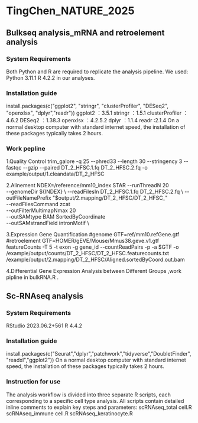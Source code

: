 # TingChen_NATURE_2025
## Bulkseq analysis_mRNA and retroelement analysis 
### System Requirements
Both Python and R are required to replicate the analysis pipeline. We used:
Python 3.11.1
R  4.2.2
in our analyses.
### Installation guide
install.packages(c("ggplot2", "stringr", "clusterProfiler", "DESeq2", "openxlsx", "dplyr","readr"))
ggplot2 ：3.5.1
stringr ：1.5.1
clusterProfiler ：4.6.2
DESeq2 ：1.38.3
openxlsx ：4.2.5.2
dplyr ：1.1.4
readr :2.1.4
On a normal desktop computer with standard internet speed, the installation of these packages typically takes 2 hours.
### Work pepline
1.Quality Control
trim_galore -q 25 --phred33 --length 30 --stringency 3 --fastqc --gzip --paired DT_2_HFSC.1.fq DT_2_HFSC.2.fq -o example/output/1.cleandata/DT_2_HFSC

2.Alinement
NDEX=/reference/mm10_index
STAR --runThreadN 20 \
  --genomeDir ${INDEX} \
  --readFilesIn DT_2_HFSC.1.fq DT_2_HFSC.2.fq \
  --outFileNamePrefix "$output/2.mapping/DT_2_HFSC/DT_2_HFSC_" \
  --readFilesCommand zcat \
  --outFilterMultimapNmax 20 \
  --outSAMtype BAM SortedByCoordinate \
  --outSAMstrandField intronMotif \


3.Expression Gene Quantification
#genome
GTF=ref/mm10.refGene.gtf
#retroelement
GTF=HOMER/gEVE/Mouse/Mmus38.geve.v1.gtf
featureCounts -T 5 -t exon -g gene_id --countReadPairs -p -a $GTF -o /example/output/counts/DT_2_HFSC/DT_2_HFSC.featurecounts.txt  /example/output/2.mapping/DT_2_HFSC/Aligned.sortedByCoord.out.bam

4.Differential Gene Expression Analysis between Different Groups  ,work pipline in bulkRNA.R .

## Sc-RNAseq analysis 
### System Requirements
RStudio 2023.06.2+561
R 4.4.2
### Installation guide
install.packages(c("Seurat","dplyr","patchwork","tidyverse","DoubletFinder","readxl","ggplot2"))
On a normal desktop computer with standard internet speed, the installation of these packages typically takes 2 hours.
### Instruction for use  
The analysis workflow is divided into three separate R scripts, each corresponding to a specific cell type analysis. All scripts contain detailed inline comments to explain key steps and parameters:
scRNAseq_total cell.R
scRNAseq_immune cell.R
scRNAseq_keratinocyte.R
